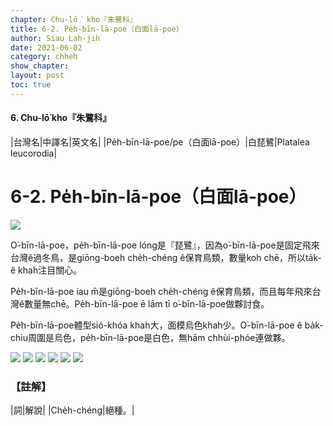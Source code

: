 ```yaml
---
chapter: Chu-lō͘ kho『朱鷺科』
title: 6-2. Pe̍h-bīn-lā-poe（白面lā-poe）
author: Siau Lah-jih
date: 2021-06-02
category: chheh
show_chapter:
layout: post
toc: true
---
```


#### 6. Chu-lō͘ kho『朱鷺科』

|台灣名|中譯名|英文名|
|Pe̍h-bīn-lā-poe/pe（白面lā-poe）|白琵鷺|Platalea leucorodia|


# 6-2. Pe̍h-bīn-lā-poe（白面lā-poe）

![](../too5/06/06-2-1.白面lā-poe.jpg)


O͘-bīn-lā-poe，pe̍h-bīn-lā-poe lóng是『琵鷺』，因為o͘-bīn-lā-poe是固定飛來台灣ê過冬鳥，是giōng-boeh  che̍h-chéng ê保育鳥類，數量koh chē，所以ta̍k-ê khah注目關心。

Pe̍h-bīn-lā-poe iau m̄是giōng-boeh che̍h-chéng ê保育鳥類，而且每年飛來台灣ê數量無chē。Pe̍h-bīn-lā-poe ē lām tī o͘-bīn-lā-poe做夥討食。

Pe̍h-bīn-lā-poe體型sió-khóa khah大，面模烏色khah少。O͘-bīn-lā-poe ê ba̍k-chiu周圍是烏色，pe̍h-bīn-lā-poe是白色，無hām chhùi-phóe連做夥。


![](../too5/06/06-2-5.白面lā-poe.jpg)
![](../too5/06/06-2-3.白面lā-poe.jpg)
![](../too5/06/06-2-4.白面lā-poe.jpg)
![](../too5/06/06-2-2.白面lā-poe.jpg)
![](../too5/06/06-2-6.白面lā-poe.jpg)
![](../too5/06/06-2-7.白面lā-poe.jpg)


### 【註解】

|詞|解說|
|Che̍h-chéng|絕種。|


